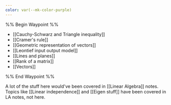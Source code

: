 ```yaml
---
color: var(--mk-color-purple)
---
```

%% Begin Waypoint %%
- [[Cauchy-Schwarz and Triangle inequality]]
- [[Cramer's rule]]
- [[Geometric representation of vectors]]
- [[Leontief input output model]]
- [[Lines and planes]]
- [[Rank of a matrix]]
- [[Vectors]]

%% End Waypoint %%

A lot of the stuff here would've been covered in [[Linear Algebra]] notes. Topics like [[Linear independence]] and [[Eigen stuff]] have been covered in LA notes, not here.
